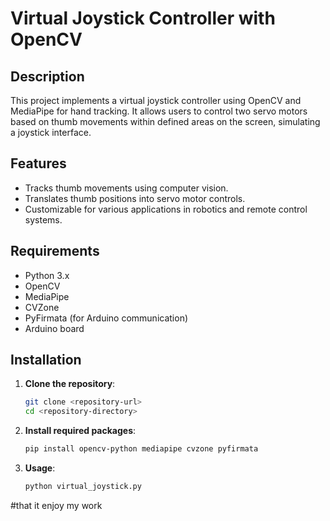 # Virtual Joystick Controller with OpenCV

## Description

This project implements a virtual joystick controller using OpenCV and MediaPipe for hand tracking. It allows users to control two servo motors based on thumb movements within defined areas on the screen, simulating a joystick interface.

## Features
- Tracks thumb movements using computer vision.
- Translates thumb positions into servo motor controls.
- Customizable for various applications in robotics and remote control systems.

## Requirements
- Python 3.x
- OpenCV
- MediaPipe
- CVZone
- PyFirmata (for Arduino communication)
- Arduino board

## Installation

1. **Clone the repository**:
   ```bash
   git clone <repository-url>
   cd <repository-directory>
2. **Install required packages**:
   ```bash
   pip install opencv-python mediapipe cvzone pyfirmata
3. **Usage**:
    ```bash
    python virtual_joystick.py

#that it enjoy my work
   
